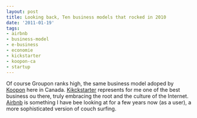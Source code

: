 ```yaml
---
layout: post
title: Looking back, Ten business models that rocked in 2010
date: '2011-01-19'
tags:
- airbnb
- business-model
- e-business
- economie
- kickstarter
- koopon-ca
- startup
---
```


Of course Groupon ranks high, the same business model adoped by
[Koopon](http://www.koopon.ca/) here in Canada.
[Kikckstarter](http://www.kickstarter.com/) represents for me one of the best business ou there, truly embracing the root and the culture of the Internet.
[Airbnb](http://www.airbnb.com/) is something I have bee looking at for a few years now (as a user), a more sophisticated version of couch surfing.
